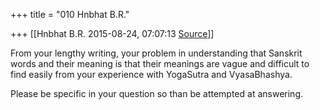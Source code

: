 +++
title = "010 Hnbhat B.R."

+++
[[Hnbhat B.R.	2015-08-24, 07:07:13 [Source](https://groups.google.com/g/samskrita/c/eYCMppOJsTo)]]



From your lengthy writing, your problem in understanding that Sanskrit words and their meaning is that their meanings are vague and difficult to find easily from your experience with YogaSutra and VyasaBhashya.

Please be specific in your question so than be attempted at answering.

